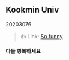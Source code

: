 ## Kookmin Univ
20203076
> :+1: Link: [So funny][googlelink]

[googlelink]: https://youtube.com/shorts/4KQyhsnvHyc?si=WVhDoqe2rMC238jO

**다들 행복하세요**
